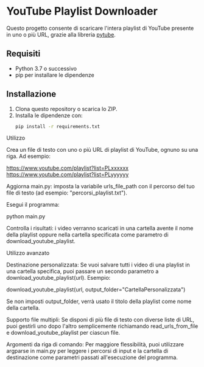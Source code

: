 # YouTube Playlist Downloader

Questo progetto consente di scaricare l'intera playlist di YouTube presente in uno o più URL, grazie alla libreria [pytube](https://pypi.org/project/pytube/).

## Requisiti
- Python 3.7 o successivo
- pip per installare le dipendenze

## Installazione

1. Clona questo repository o scarica lo ZIP.
2. Installa le dipendenze con:
   ```bash
   pip install -r requirements.txt

Utilizzo

Crea un file di testo con uno o più URL di playlist di YouTube, ognuno su una riga. Ad esempio:

https://www.youtube.com/playlist?list=PLxxxxxx
https://www.youtube.com/playlist?list=PLyyyyyy

Aggiorna main.py: imposta la variabile urls_file_path con il percorso del tuo file di testo (ad esempio: "percorsi_playlist.txt").

Esegui il programma:

python main.py

Controlla i risultati: i video verranno scaricati in una cartella avente il nome della playlist oppure nella cartella specificata come parametro di download_youtube_playlist.

Utilizzo avanzato

Destinazione personalizzata: Se vuoi salvare tutti i video di una playlist in una cartella specifica, puoi passare un secondo parametro a download_youtube_playlist(url). Esempio:

download_youtube_playlist(url, output_folder="CartellaPersonalizzata")

Se non imposti output_folder, verrà usato il titolo della playlist come nome della cartella.

Supporto file multipli: Se disponi di più file di testo con diverse liste di URL, puoi gestirli uno dopo l'altro semplicemente richiamando read_urls_from_file e download_youtube_playlist per ciascun file.

Argomenti da riga di comando: Per maggiore flessibilità, puoi utilizzare argparse in main.py per leggere i percorsi di input e la cartella di destinazione come parametri passati all'esecuzione del programma.